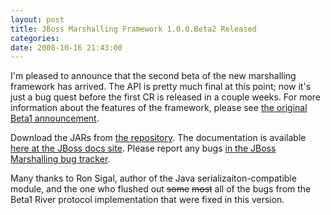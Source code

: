 ```yaml
---
layout: post
title: JBoss Marshalling Framework 1.0.0.Beta2 Released
categories: 
date: 2008-10-16 21:43:00
---
```

 I'm pleased to announce that the second beta of the new marshalling framework has arrived. The API is pretty much final at this point; now it's just a bug quest before the first CR is released in a couple weeks. For more information about the features of the framework, please see <a href="http://dmlloyd.blogspot.com/2008/10/jboss-marshalling-framework-100beta1.html">the original Beta1 announcement</a>.

Download the JARs from <a href="http://repository.jboss.org/jboss/marshalling/1.0.0.Beta2/">the repository</a>. The documentation is available <a href="http://docs.jboss.org/river/1.0.0.Beta2/api">here at the JBoss docs site</a>. Please report any bugs <a href="https://jira.jboss.org/jira/browse/JBMAR">in the JBoss Marshalling bug tracker</a>.

Many thanks to Ron Sigal, author of the Java serializaiton\-compatible module, and the one who flushed out <strike>some</strike> <strike>most</strike> all of the bugs from the Beta1 River protocol implementation that were fixed in this version.